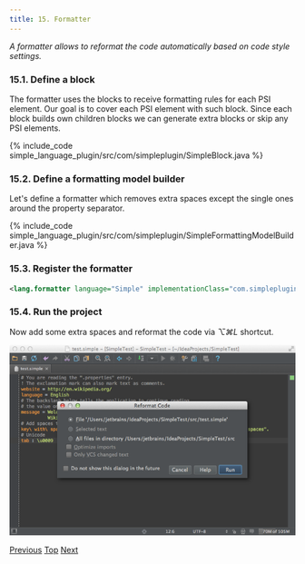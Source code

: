 ```yaml
---
title: 15. Formatter
---
```


*A formatter allows to reformat the code automatically based on code style settings.*

### 15.1. Define a block

The formatter uses the blocks to receive formatting rules for each PSI element.
Our goal is to cover each PSI element with such block. Since each block builds own children blocks we can generate extra blocks or skip any PSI elements.

{% include_code simple_language_plugin/src/com/simpleplugin/SimpleBlock.java %}

### 15.2. Define a formatting model builder

Let's define a formatter which removes extra spaces except the single ones around the property separator.

{% include_code simple_language_plugin/src/com/simpleplugin/SimpleFormattingModelBuilder.java %}

### 15.3. Register the formatter

```xml
<lang.formatter language="Simple" implementationClass="com.simpleplugin.SimpleFormattingModelBuilder"/>
```

### 15.4. Run the project

Now add some extra spaces and reformat the code via *⌥⌘L* shortcut.

![Formatter](img/formatter.png)

[Previous](structure_view_factory.md)
[Top](/tutorials/custom_language_support_tutorial.md)
[Next](code_style_settings.md)



